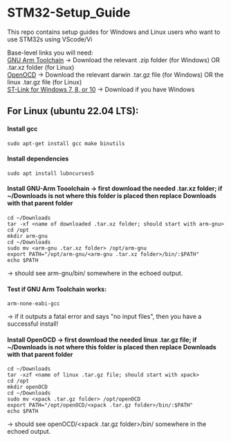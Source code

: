 # STM32-Setup_Guide
This repo contains setup guides for Windows and Linux users who want to use STM32s using VScode/Vi

Base-level links you will need:  
[GNU Arm Toolchain](https://developer.arm.com/downloads/-/arm-gnu-toolchain-downloads)  -> Download the relevant .zip folder (for Windows) OR .tar.xz folder (for Linux)  
[OpenOCD](https://github.com/xpack-dev-tools/openocd-xpack/releases) -> Download the relevant darwin .tar.gz file (for Windows) OR the linux .tar.gz file (for Linux)  
[ST-Link for Windows 7, 8, or 10](https://www.st.com/en/development-tools/stsw-link009.html#get-software) -> Download if you have Windows


## For Linux (ubuntu 22.04 LTS):  

#### Install gcc  
```
sudo apt-get install gcc make binutils
```

#### Install dependencies
```
sudo apt install lubncurses5
```

#### Install GNU-Arm Tooolchain -> first download the needed .tar.xz folder; if ~/Downloads is not where this folder is placed then replace Downloads with that parent folder  
```
cd ~/Downloads
tar -xf <name of downloaded .tar.xz folder; should start with arm-gnu>
cd /opt
mkdir arm-gnu
cd ~/Downloads
sudo mv <arm-gnu .tar.xz folder> /opt/arm-gnu
export PATH="/opt/arm-gnu/<arm-gnu .tar.xz folder>/bin/:$PATH"
echo $PATH
```
-> should see arm-gnu/bin/ somewhere in the echoed output.  

#### Test if GNU Arm Toolchain works:  
```
arm-none-eabi-gcc
```
-> if it outputs a fatal error and says "no input files", then you have a successful install!  

#### Install OpenOCD -> first download the needed linux .tar.gz file; if ~/Downloads is not where this folder is placed then replace Downloads with that parent folder
```
cd ~/Downloads
tar -xzf <name of linux .tar.gz file; should start with xpack>
cd /opt
mkdir openOCD
cd ~/Downloads
sudo mv <xpack .tar.gz folder> /opt/openOCD
export PATH="/opt/openOCD/<xpack .tar.gz folder>/bin/:$PATH"
echo $PATH
```
-> should see openOCD/<xpack .tar.gz folder>/bin/ somewhere in the echoed output.  






